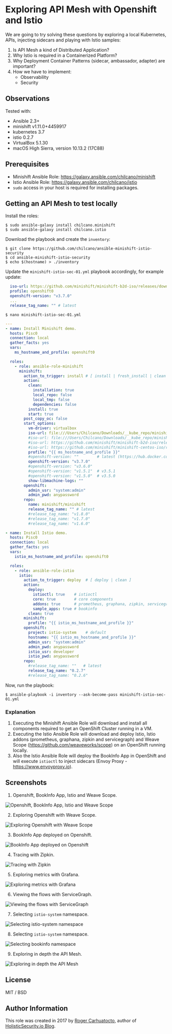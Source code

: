 # Exploring API Mesh with Openshift and Istio

We are going to try solving these questions by exploring a local Kubernetes, APIs, injecting sidecars and playing with Istio samples:

1. Is API Mesh a kind of Distributed Application?
2. Why Istio is required in a Containerized Platform?
3. Why Deployment Container Patterns (sidecar, ambassador, adapter) are important?
4. How we have to implement:  
   * Observability
   * Security  

## Observations

Tested with:

- Ansible 2.3+
- minishift v1.11.0+4459917
- kubernetes 3.7
- istio 0.2.7
- VirtualBox 5.1.30
- macOS High Sierra, version 10.13.2 (17C88)

## Prerequisites

- Minishift Ansible Role: https://galaxy.ansible.com/chilcano/minishift
- Istio Ansible Role: https://galaxy.ansible.com/chilcano/istio
- `sudo` access in your host is required for installing packages.


## Getting an API Mesh to test locally

Install the roles:
```
$ sudo ansible-galaxy install chilcano.minishift
$ sudo ansible-galaxy install chilcano.istio
```

Download the playbook and create the `inventory`:
```
$ git clone https://github.com/chilcano/ansible-minishift-istio-security
$ cd ansible-minishift-istio-security
$ echo $(hostname) > ./inventory
```

Update the `minishift-istio-sec-01.yml` playbook accordingly, for example update:

```yaml
  iso-url: https://github.com/minishift/minishift-b2d-iso/releases/download/v1.2.0/minishift-b2d.iso
  profile: openshift0
  openshift-version: "v3.7.0"
  ...
  release_tag_name: "" # latest
```

```
$ nano minishift-istio-sec-01.yml
```

```yaml
---
- name: Install Minishift demo.
  hosts: Pisc0
  connection: local
  gather_facts: yes
  vars:
    ms_hostname_and_profile: openshift0

  roles:
    - role: ansible-role-minishift
      minishift:
        action_to_trigger: install # [ install | fresh_install | clean ]
        action:
          clean:
            installation: true
            local_repo: false
            local_tmp: false
            dependencies: false
          install: true
          start: true
        post_copy_oc: false
        start_options:
          vm-driver: virtualbox
          iso-url: file:///Users/Chilcano/Downloads/__kube_repo/minishift-b2d-iso/v1.2.0/minishift-b2d.iso
          #iso-url: file:///Users/Chilcano/Downloads/__kube_repo/minishift-centos-iso/v1.2.0/minishift-centos7.iso
          #iso-url: https://github.com/minishift/minishift-b2d-iso/releases/download/v1.2.0/minishift-b2d.iso
          #iso-url: https://github.com/minishift/minishift-centos-iso/releases/download/v1.2.0/minishift-centos7.iso
          profile: "{{ ms_hostname_and_profile }}"
          #openshift-version: ""        # latest (https://hub.docker.com/r/openshift/origin/tags)
          openshift-version: "v3.7.0"
          #openshift-version: "v3.6.0"
          #openshift-version: "v1.5.1"  # v3.5.1
          #openshift-version: "v1.5.0"  # v3.5.0
          show-libmachine-logs: ""
        openshift:
          admin_usr: "system:admin"
          admin_pwd: anypassword
        repo:
          name: minishift/minishift
          release_tag_name: "" # latest
          #release_tag_name: "v1.8.0"
          #release_tag_name: "v1.7.0"
          #release_tag_name: "v1.6.0"

- name: Install Istio demo.
  hosts: Pisc0
  connection: local
  gather_facts: yes
  vars:
    istio_ms_hostname_and_profile: openshift0

  roles:
    - role: ansible-role-istio
      istio:
        action_to_trigger: deploy  # [ deploy | clean ]
        action:
          deploy:
            istioctl: true    # istioctl
            core: true        # core components
            addons: true      # prometheus, graphana, zipkin, servicegraph
            sample_apps: true # bookinfo
          clean: true
        minishift:
          profile: "{{ istio_ms_hostname_and_profile }}"
        openshift:
          project: istio-system    # default
          hostname: "{{ istio_ms_hostname_and_profile }}"
          admin_usr: "system:admin"
          admin_pwd: anypassword
          istio_usr: developer
          istio_pwd: anypassword
        repo:
          #release_tag_name: ""   # latest
          release_tag_name: "0.2.7"
          #release_tag_name: "0.2.6"
```

Now, run the playbook:
```
$ ansible-playbook -i inventory --ask-become-pass minishift-istio-sec-01.yml
```


### Explanation

1. Executing the Minishift Ansible Role will download and install all components required to get an OpenShift Cluster running in a VM.
2. Executing the Istio Ansible Role will download and deploy Istio, Istio addons (prometheus, graphana, zipkin and servicegraph) and Weave Scope (https://github.com/weaveworks/scope) on an OpenShift running locally.
3. Also the Istio Ansible Role will deploy the BookInfo App in OpenShift and will execute `istioctl` to inject sidecars (Envoy Proxy - https://www.envoyproxy.io).

## Screenshots

1. Openshift, BookInfo App, Istio and Weave Scope.

![Openshift, BookInfo App, Istio and Weave Scope](https://github.com/chilcano/ansible-minishift-istio-security/blob/master/imgs/api-mesh-security-1-openshift.png "Openshift, BookInfo App, Istio and Weave Scope")

2. Exploring Openshift with Weave Scope.

![Exploring Openshift with Weave Scope](https://github.com/chilcano/ansible-minishift-istio-security/blob/master/imgs/api-mesh-security-2-weave-scope.png "Exploring Openshift with Weave Scope")

3. BookInfo App deployed on Openshift.

![BookInfo App deployed on Openshift](https://github.com/chilcano/ansible-minishift-istio-security/blob/master/imgs/api-mesh-security-3-istio-bookinfo-app.png "BookInfo App deployed on Openshift")

4. Tracing with Zipkin.

![Tracing with Zipkin](https://github.com/chilcano/ansible-minishift-istio-security/blob/master/imgs/api-mesh-security-4-istio-zipkin.png "Tracing with Zipkin")


5. Exploring metrics with Grafana.

![Exploring metrics with Grafana](https://github.com/chilcano/ansible-minishift-istio-security/blob/master/imgs/api-mesh-security-5-istio-grafana.png "Exploring metrics with Grafana")

6. Viewing the flows with ServiceGraph.

![Viewing the flows with ServiceGraph](https://github.com/chilcano/ansible-minishift-istio-security/blob/master/imgs/api-mesh-security-6-istio-servicegraph.png "Viewing the flows with ServiceGraph")

7. Selecting `istio-system` namespace.

![Selecting istio-system namespace](https://github.com/chilcano/ansible-minishift-istio-security/blob/master/imgs/api-mesh-security-7-weave-scope-istio-system.png "Selecting istio-system namespace")

8. Selecting `istio-system` namespace.

![Selecting bookinfo namespace](https://github.com/chilcano/ansible-minishift-istio-security/blob/master/imgs/api-mesh-security-8-weave-scope-bookinfo.png "Selecting bookinfo namespace")

9. Exploring in depth the API Mesh.

![Exploring in depth the API Mesh](https://github.com/chilcano/ansible-minishift-istio-security/blob/master/imgs/api-mesh-security-9-weave-scope-bookinfo-mesh.png "Exploring in depth the API Mesh")


## License

MIT / BSD

## Author Information

This role was created in 2017 by [Roger Carhuatocto](https://www.linkedin.com/in/rcarhuatocto), author of [HolisticSecurity.io Blog](https://holisticsecurity.io).
